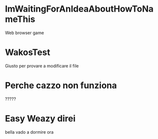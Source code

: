 # ImWaitingForAnIdeaAboutHowToNameThis
Web browser game

# WakosTest
Giusto per provare a modificare il file

# Perche cazzo non funziona
?????

# Easy Weazy direi
bella vado a dormire ora
